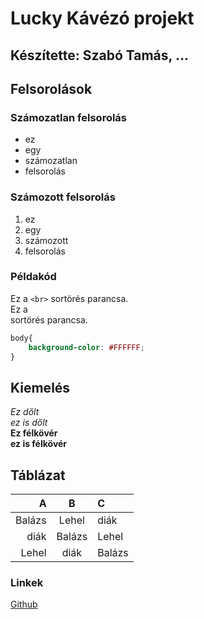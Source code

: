 # Lucky Kávézó projekt

## Készítette: Szabó Tamás, ...

## Felsorolások

### Számozatlan felsorolás

- ez
- egy
- számozatlan
- felsorolás

### Számozott felsorolás

1. ez
1. egy
2. számozott
1. felsorolás

### Példakód

Ez a `<br>` sortörés parancsa.<br>
Ez a <br> sortörés parancsa.

```Css
body{
    background-color: #FFFFFF;
}
```
## Kiemelés

*Ez dőlt*<br>_ez is dőlt_<br>
**Ez félkövér**<br>__ez is félkövér__

## Táblázat
|A|B|C|
|---:|:---:|:---|
|Balázs|Lehel|diák|
|diák|Balázs|Lehel|
|Lehel|diák|Balázs|

### Linkek

[Github](https://github.com/SzaboTamasKeri/Lucky12C-1)